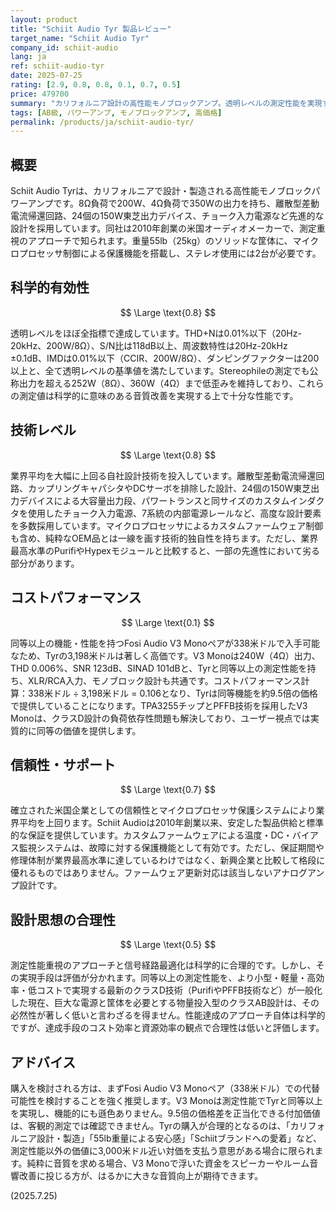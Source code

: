 ```yaml
---
layout: product
title: "Schiit Audio Tyr 製品レビュー"
target_name: "Schiit Audio Tyr"
company_id: schiit-audio
lang: ja
ref: schiit-audio-tyr
date: 2025-07-25
rating: [2.9, 0.8, 0.8, 0.1, 0.7, 0.5]
price: 479700
summary: "カリフォルニア設計の高性能モノブロックアンプ。透明レベルの測定性能を実現するも、同等機能のFosi Audio V3 Monoが338米ドルで入手可能なためコストパフォーマンスは著しく低い。"
tags: [AB級, パワーアンプ, モノブロックアンプ, 高価格]
permalink: /products/ja/schiit-audio-tyr/
---
```

## 概要

Schiit Audio Tyrは、カリフォルニアで設計・製造される高性能モノブロックパワーアンプです。8Ω負荷で200W、4Ω負荷で350Wの出力を持ち、離散型差動電流帰還回路、24個の150W東芝出力デバイス、チョーク入力電源など先進的な設計を採用しています。同社は2010年創業の米国オーディオメーカーで、測定重視のアプローチで知られます。重量55lb（25kg）のソリッドな筐体に、マイクロプロセッサ制御による保護機能を搭載し、ステレオ使用には2台が必要です。

## 科学的有効性

$$ \Large \text{0.8} $$

透明レベルをほぼ全指標で達成しています。THD+Nは0.01%以下（20Hz-20kHz、200W/8Ω）、S/N比は118dB以上、周波数特性は20Hz-20kHz ±0.1dB、IMDは0.01%以下（CCIR、200W/8Ω）、ダンピングファクターは200以上と、全て透明レベルの基準値を満たしています。Stereophileの測定でも公称出力を超える252W（8Ω）、360W（4Ω）まで低歪みを維持しており、これらの測定値は科学的に意味のある音質改善を実現する上で十分な性能です。

## 技術レベル

$$ \Large \text{0.8} $$

業界平均を大幅に上回る自社設計技術を投入しています。離散型差動電流帰還回路、カップリングキャパシタやDCサーボを排除した設計、24個の150W東芝出力デバイスによる大容量出力段、パワートランスと同サイズのカスタムインダクタを使用したチョーク入力電源、7系統の内部電源レールなど、高度な設計要素を多数採用しています。マイクロプロセッサによるカスタムファームウェア制御も含め、純粋なOEM品とは一線を画す技術的独自性を持ちます。ただし、業界最高水準のPurifiやHypexモジュールと比較すると、一部の先進性において劣る部分があります。

## コストパフォーマンス

$$ \Large \text{0.1} $$

同等以上の機能・性能を持つFosi Audio V3 Monoペアが338米ドルで入手可能なため、Tyrの3,198米ドルは著しく高価です。V3 Monoは240W（4Ω）出力、THD 0.006%、SNR 123dB、SINAD 101dBと、Tyrと同等以上の測定性能を持ち、XLR/RCA入力、モノブロック設計も共通です。コストパフォーマンス計算：338米ドル ÷ 3,198米ドル = 0.106となり、Tyrは同等機能を約9.5倍の価格で提供していることになります。TPA3255チップとPFFB技術を採用したV3 Monoは、クラスD設計の負荷依存性問題も解決しており、ユーザー視点では実質的に同等の価値を提供します。

## 信頼性・サポート

$$ \Large \text{0.7} $$

確立された米国企業としての信頼性とマイクロプロセッサ保護システムにより業界平均を上回ります。Schiit Audioは2010年創業以来、安定した製品供給と標準的な保証を提供しています。カスタムファームウェアによる温度・DC・バイアス監視システムは、故障に対する保護機能として有効です。ただし、保証期間や修理体制が業界最高水準に達しているわけではなく、新興企業と比較して格段に優れるものではありません。ファームウェア更新対応は該当しないアナログアンプ設計です。

## 設計思想の合理性

$$ \Large \text{0.5} $$

測定性能重視のアプローチと信号経路最適化は科学的に合理的です。しかし、その実現手段は評価が分かれます。同等以上の測定性能を、より小型・軽量・高効率・低コストで実現する最新のクラスD技術（PurifiやPFFB技術など）が一般化した現在、巨大な電源と筐体を必要とする物量投入型のクラスAB設計は、その必然性が著しく低いと言わざるを得ません。性能達成のアプローチ自体は科学的ですが、達成手段のコスト効率と資源効率の観点で合理性は低いと評価します。

## アドバイス

購入を検討される方は、まずFosi Audio V3 Monoペア（338米ドル）での代替可能性を検討することを強く推奨します。V3 Monoは測定性能でTyrと同等以上を実現し、機能的にも遜色ありません。9.5倍の価格差を正当化できる付加価値は、客観的測定では確認できません。Tyrの購入が合理的となるのは、「カリフォルニア設計・製造」「55lb重量による安心感」「Schiitブランドへの愛着」など、測定性能以外の価値に3,000米ドル近い対価を支払う意思がある場合に限られます。純粋に音質を求める場合、V3 Monoで浮いた資金をスピーカーやルーム音響改善に投じる方が、はるかに大きな音質向上が期待できます。

(2025.7.25)
